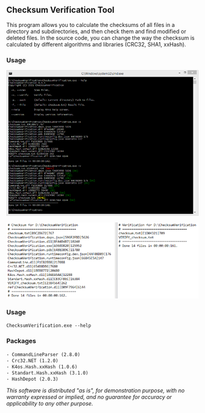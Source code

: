 ##	Checksum Verification Tool

This program allows you to calculate the checksums of all files in a directory and subdirectories, and then check them and find modified or deleted files. In the source code, you can change the way the checksum is calculated by different algorithms and libraries (CRC32, SHA1, xxHash).

### Usage
![Alt text](/screenshot.png?raw=true "screenshot")

![Alt text](/logs.png?raw=true "logs")

### Usage
```
ChecksumVerification.exe --help
```

### Packages
```
- CommandLineParser (2.8.0)
- Crc32.NET (1.2.0)
- K4os.Hash.xxHash (1.0.6)
- Standart.Hash.xxHash (3.1.0)
- HashDepot (2.0.3)
```

*This software is distributed "as is", for demonstration purpose, with no warranty expressed or implied, and no guarantee for accuracy or applicability to any other purpose.*
